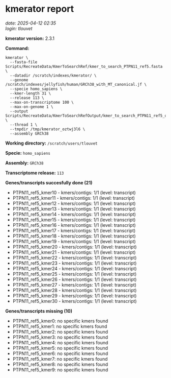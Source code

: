 # kmerator report
*date: 2025-04-12 02:35*  
*login: tlouvet*

**kmerator version:** 2.3.1

**Command:**

```
kmerator \
  --fasta-file Scripts/RecreateData/KmerToSearchRef/kmer_to_search_PTPN11_ref5.fasta \
  --datadir /scratch/indexes/kmerator/ \
  --genome /scratch/indexes/jellyfish/human/GRCh38_with_MT_canonical.jf \
  --specie homo_sapiens \
  --kmer-length 31 \
  --release 113 \
  --max-on-transcriptome 100 \
  --max-on-genome 1 \
  --output Scripts/RecreateData/KmerToSearchRefOutput/kmer_to_search_PTPN11_ref5_output \
  --thread 1 \
  --tmpdir /tmp/kmerator_oztwj3l6 \
  --assembly GRCh38
```

**Working directory:** `/scratch/users/tlouvet`

**Specie:** `homo_sapiens`

**Assembly:** `GRCh38`

**Transcriptome release:** `113`

**Genes/transcripts succesfully done (21)**

- PTPN11_ref5_kmer10 - kmers/contigs: 1/1 (level: transcript)
- PTPN11_ref5_kmer11 - kmers/contigs: 1/1 (level: transcript)
- PTPN11_ref5_kmer12 - kmers/contigs: 1/1 (level: transcript)
- PTPN11_ref5_kmer13 - kmers/contigs: 1/1 (level: transcript)
- PTPN11_ref5_kmer14 - kmers/contigs: 1/1 (level: transcript)
- PTPN11_ref5_kmer15 - kmers/contigs: 1/1 (level: transcript)
- PTPN11_ref5_kmer16 - kmers/contigs: 1/1 (level: transcript)
- PTPN11_ref5_kmer17 - kmers/contigs: 1/1 (level: transcript)
- PTPN11_ref5_kmer18 - kmers/contigs: 1/1 (level: transcript)
- PTPN11_ref5_kmer19 - kmers/contigs: 1/1 (level: transcript)
- PTPN11_ref5_kmer20 - kmers/contigs: 1/1 (level: transcript)
- PTPN11_ref5_kmer21 - kmers/contigs: 1/1 (level: transcript)
- PTPN11_ref5_kmer22 - kmers/contigs: 1/1 (level: transcript)
- PTPN11_ref5_kmer23 - kmers/contigs: 1/1 (level: transcript)
- PTPN11_ref5_kmer24 - kmers/contigs: 1/1 (level: transcript)
- PTPN11_ref5_kmer25 - kmers/contigs: 1/1 (level: transcript)
- PTPN11_ref5_kmer26 - kmers/contigs: 1/1 (level: transcript)
- PTPN11_ref5_kmer27 - kmers/contigs: 1/1 (level: transcript)
- PTPN11_ref5_kmer28 - kmers/contigs: 1/1 (level: transcript)
- PTPN11_ref5_kmer29 - kmers/contigs: 1/1 (level: transcript)
- PTPN11_ref5_kmer30 - kmers/contigs: 1/1 (level: transcript)


**Genes/transcripts missing (10)**

- PTPN11_ref5_kmer0: no specific kmers found
- PTPN11_ref5_kmer1: no specific kmers found
- PTPN11_ref5_kmer2: no specific kmers found
- PTPN11_ref5_kmer3: no specific kmers found
- PTPN11_ref5_kmer4: no specific kmers found
- PTPN11_ref5_kmer5: no specific kmers found
- PTPN11_ref5_kmer6: no specific kmers found
- PTPN11_ref5_kmer7: no specific kmers found
- PTPN11_ref5_kmer8: no specific kmers found
- PTPN11_ref5_kmer9: no specific kmers found
